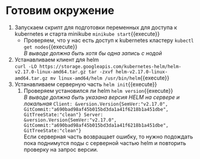 # Готовим окружение

1. Запускаем скрипт для подготовки переменных для доступа к kubernetes и старта minikube `minikube start`{{execute}}
    - Проверяем, что у нас есть доступ к kubernetes кластеру `kubectl get nodes`{{execute}}     
      _В выводе должна быть хотя бы одна запись с нодой_
1. Устанавливаем клиент для helm     
   `curl -LO https://storage.googleapis.com/kubernetes-helm/helm-v2.17.0-linux-amd64.tar.gz
tar -zxvf helm-v2.17.0-linux-amd64.tar.gz
mv linux-amd64/helm /usr/bin/helm`{{execute}}
1. Устанавливаем серверную часть `helm init`{{execute}}
    1. Проверяем установился ли helm `helm version`{{execute}}  
       _В выводе должна быть указана версия HELM на сервере и локальная_
       `Client: &version.Version{SemVer:"v2.17.0", GitCommit:"a690bad98af45b015bd3da1a41f6218b1a451dbe", GitTreeState:"clean"}
Server: &version.Version{SemVer:"v2.17.0", GitCommit:"a690bad98af45b015bd3da1a41f6218b1a451dbe", GitTreeState:"clean"}`     
       Если серверная часть возвращает ошибку, то нужно подождать пока поднимутся поды с серверной частью helm и повторить проверку на запрос версии.
